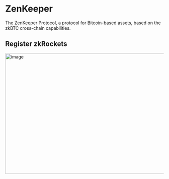 # ZenKeeper
The ZenKeeper Protocol, a protocol for Bitcoin-based assets, based on the zkBTC cross-chain capabilities.


## Register zkRockets 

<img width="675" height="382" alt="image" src="https://github.com/user-attachments/assets/4ae09a99-4f57-48b5-82bd-cfe47a3b7ad3" />

